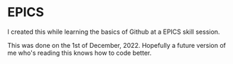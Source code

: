 # EPICS
I created this while learning the basics of Github at a EPICS skill session.

<p>This was done on the 1st of December, 2022. Hopefully a future version of me who's reading this knows how to code better.<p>
